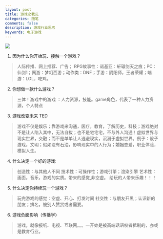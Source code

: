 ```yaml
---
layout: post
title: 游戏之我见
categories: 随笔
comments: false
description: 游戏行业思考
keywords: 电子游戏
---
```

![](http://p5iojc2zy.bkt.clouddn.com/_posts/blog/_image/2018-03-13-17-36-59.jpg)

1. 因为什么你开始玩、接触一个游戏？
> 人际传播、网上推荐、广告；
> RPG故事性：诺基亚：轩辕剑天之痕；PC：仙剑1；网游：梦幻西游；动作类：DNF；手游：阴阳师，王者荣耀；端游：LOL，吃鸡。

2. 你想做一款什么游戏？
> 三体！游戏中的游戏 ：人力资源，技能。game角色，代表了一种人力资源，个人特点

3. 游戏改变未来 TED
> 游戏不仅是娱乐；靠游戏来沟通，医疗，教育，了解历史，科技；游戏绝对不是让人陷入其中，无法自拔；也不是宅宅宅，不与外人沟通！虚拟世界与现实世界，交融；而不是单单让人逃避现实，沉溺于虚拟世界。例子：骰子游戏，文明；假如没有石油，影响现实中的人行为；婚姻恋爱，职业体验，模拟人生。

4. 什么决定一个好的游戏:
> 创造性：与其他人不同
> 技术性：可操作性；游戏引擎；渲染引擎
> 艺术性：画面，音乐，游戏的实质。带来的感觉,非空虚。
> 给玩的人带来乐趣！！！

5. 什么决定你持续玩一个游戏？
> 玩完游戏的感觉：空虚、开心、打发时间
> 社交性：与朋友开黑；认识新的朋友；排名，被别人赞赏或者需要。

6. 游戏负面影响（传播学）
> 游戏，就像报纸、电视、互联网。。。一开始是被高端话语权者抵制的，亦或是教育行业。




